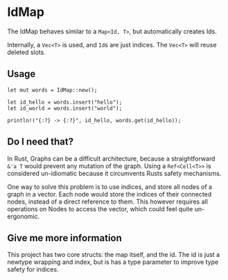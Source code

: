 

# IdMap

The IdMap behaves similar to a `Map<Id, T>`, but automatically creates Ids. 

Internally, a `Vec<T>` is used, and `Id`s are just indices. 
The `Vec<T>` will reuse deleted slots. 

## Usage

```
let mut words = IdMap::new();

let id_hello = words.insert("hello");
let id_world = words.insert("world");

println!("{:?} -> {:?}", id_hello, words.get(id_hello));

```

## Do I need that?

In Rust, Graphs can be a difficult architecture, 
because a straightforward `&'a T` would prevent any mutation of the graph. 
Using a `Ref<Cell<T>>` is considered un-idiomatic 
because it circumvents Rusts safety mechanisms.

One way to solve this problem is to use 
indices, and store all nodes of a graph in a vector.
Each node would store the indices of their connected nodes, 
instead of a direct reference to them.
This however requires all operations on Nodes to access the vector, 
which could feel quite un-ergonomic.



## Give me more information

This project has two core structs: the map itself, and the id. 
The id is just a newtype wrapping and index, but is has a type parameter
to improve type safety for indices.